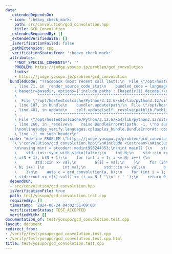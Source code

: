 ```yaml
---
data:
  _extendedDependsOn:
  - icon: ':heavy_check_mark:'
    path: src/convolution/gcd_convolution.hpp
    title: GCD Convolution
  _extendedRequiredBy: []
  _extendedVerifiedWith: []
  _isVerificationFailed: false
  _pathExtension: cpp
  _verificationStatusIcon: ':heavy_check_mark:'
  attributes:
    '*NOT_SPECIAL_COMMENTS*': ''
    PROBLEM: https://judge.yosupo.jp/problem/gcd_convolution
    links:
    - https://judge.yosupo.jp/problem/gcd_convolution
  bundledCode: "Traceback (most recent call last):\n  File \"/opt/hostedtoolcache/Python/3.12.6/x64/lib/python3.12/site-packages/onlinejudge_verify/documentation/build.py\"\
    , line 71, in _render_source_code_stat\n    bundled_code = language.bundle(stat.path,\
    \ basedir=basedir, options={'include_paths': [basedir]}).decode()\n          \
    \         ^^^^^^^^^^^^^^^^^^^^^^^^^^^^^^^^^^^^^^^^^^^^^^^^^^^^^^^^^^^^^^^^^^^^^^^^^^^^^^^^^\n\
    \  File \"/opt/hostedtoolcache/Python/3.12.6/x64/lib/python3.12/site-packages/onlinejudge_verify/languages/cplusplus.py\"\
    , line 187, in bundle\n    bundler.update(path)\n  File \"/opt/hostedtoolcache/Python/3.12.6/x64/lib/python3.12/site-packages/onlinejudge_verify/languages/cplusplus_bundle.py\"\
    , line 401, in update\n    self.update(self._resolve(pathlib.Path(included), included_from=path))\n\
    \                ^^^^^^^^^^^^^^^^^^^^^^^^^^^^^^^^^^^^^^^^^^^^^^^^^^^^^^^^^\n \
    \ File \"/opt/hostedtoolcache/Python/3.12.6/x64/lib/python3.12/site-packages/onlinejudge_verify/languages/cplusplus_bundle.py\"\
    , line 260, in _resolve\n    raise BundleErrorAt(path, -1, \"no such header\"\
    )\nonlinejudge_verify.languages.cplusplus_bundle.BundleErrorAt: convolution/gcd_convolution.hpp:\
    \ line -1: no such header\n"
  code: "#define PROBLEM \"https://judge.yosupo.jp/problem/gcd_convolution\"\n\n#include\
    \ \"convolution/gcd_convolution.hpp\"\n#include <iostream>\n#include \"atcoder/modint\"\
    \n\nusing mint = atcoder::modint998244353;\n\nint main() {\n    std::cin.tie(0);\n\
    \    std::ios::sync_with_stdio(false);\n    int N;\n    std::cin >> N;\n    std::vector<mint>\
    \ a(N + 1), b(N + 1);\n    for (int i = 1; i <= N; i++) {\n        int val;\n\
    \        std::cin >> val;\n        a[i] = val;\n    }\n    for (int i = 1; i <=\
    \ N; i++) {\n        int val;\n        std::cin >> val;\n        b[i] = val;\n\
    \    }\n\n    auto c = gcd_convolution(a, b);\n    for (int i = 1; i <= N; i++)\
    \ std::cout << c[i].val() << (i == N ? '\\n' : ' ');\n    return 0;\n}"
  dependsOn:
  - src/convolution/gcd_convolution.hpp
  isVerificationFile: true
  path: test/yosupo/gcd_convolution.test.cpp
  requiredBy: []
  timestamp: '2024-06-24 04:02:51+09:00'
  verificationStatus: TEST_ACCEPTED
  verifiedWith: []
documentation_of: test/yosupo/gcd_convolution.test.cpp
layout: document
redirect_from:
- /verify/test/yosupo/gcd_convolution.test.cpp
- /verify/test/yosupo/gcd_convolution.test.cpp.html
title: test/yosupo/gcd_convolution.test.cpp
---
```

